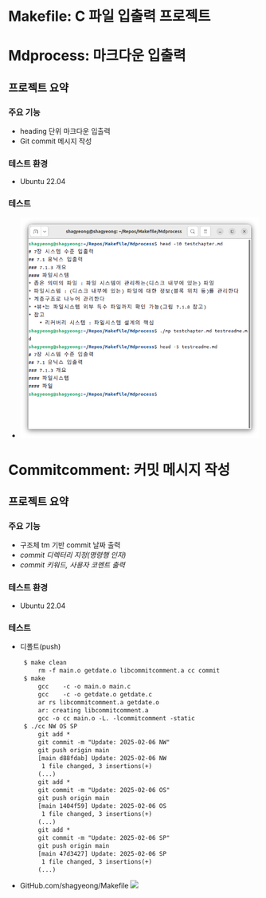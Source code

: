 # Makefile: C 파일 입출력 프로젝트
# Mdprocess: 마크다운 입출력
## 프로젝트 요약
### 주요 기능
- heading 단위 마크다운 입출력
- Git commit 메시지 작성
### 테스트 환경
- Ubuntu 22.04
### 테스트
- <img src="./Demo/MP2025-02-05.png">

# Commitcomment: 커밋 메시지 작성
## 프로젝트 요약
### 주요 기능
- 구조체 tm 기반 commit 날짜 출력
- *commit 디렉터리 지정(명령행 인자)*
- *commit 키워드, 사용자 코멘트 출력*
### 테스트 환경
- Ubuntu 22.04
### 테스트
- 디폴트(push)
   ```
    $ make clean
        rm -f main.o getdate.o libcommitcomment.a cc commit
    $ make
        gcc    -c -o main.o main.c
        gcc    -c -o getdate.o getdate.c
        ar rs libcommitcomment.a getdate.o
        ar: creating libcommitcomment.a
        gcc -o cc main.o -L. -lcommitcomment -static
    $ ./cc NW OS SP
        git add *
        git commit -m "Update: 2025-02-06 NW"
        git push origin main
        [main d88fdab] Update: 2025-02-06 NW
         1 file changed, 3 insertions(+)
        (...)
        git add *
        git commit -m "Update: 2025-02-06 OS"
        git push origin main
        [main 1404f59] Update: 2025-02-06 OS
         1 file changed, 3 insertions(+)
        (...)
        git add *
        git commit -m "Update: 2025-02-06 SP"
        git push origin main
        [main 47d3427] Update: 2025-02-06 SP
         1 file changed, 3 insertions(+)
        (...)
    ```
- GitHub.com/shagyeong/Makefile
    <img src="./Demo/CC2025-02-06.png">
